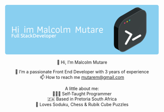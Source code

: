 ![Header](./github-header-image.png)

<div align="center">
 👋 Hi, I’m Malcolm Mutare <br/> 
 
 👀 I’m a passionate Front End Developer with 3 years of experience<br/>
 📫 How to reach me mutarem@gmail.com<br/>

A little about me:<br/>
👨🏾‍💻 Self-Taught Programmer<br/>
🇿🇦 Based in Pretoria South Africa<br/>
🧩 Loves Soduku, Chess & Rubik Cube Puzzles<br/>
</div>

